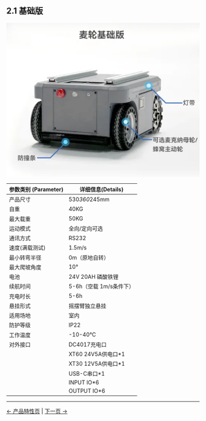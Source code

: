 ## 2.1 基础版
![](../resources/2-ProductFeature/2.1/MyAGVProBasic.png)

| 参数类别 (Parameter) | 详细信息(Details)     |
|------------------|-------------------|
| 产品尺寸             | 530*360*245mm     |
| 自重               | 40KG              |
| 最大载重             | 50KG              |
| 运动模式             | 	全向/定向可选          |
| 通讯方式             | 	RS232            |
| 速度(满载测试)         | 	1.5m/s           |
| 最小转弯半径           | 	0m（原地自转）         |
| 最大爬坡角度           | 	10°              |
| 电池	              | 24V 20AH 磷酸铁锂     |
| 续航时间             | 	5-6h（空载 1m/s条件下） |
| 充电时长             | 	5-6h             |
| 悬挂形式             | 	摇摆臂独⽴悬挂          |
| 适用场地             | 	室内               |
| 防护等级             | 	IP22             |
| 工作温度             | 	-10-40℃          |
| 对外接口             | 	DC4017充电口        |
|                  | 	XT60 24V5A供电口*1  |
|                  | 	XT30 12V5A供电口*1  |
|                  | 	USB-C串口*1        |
|                  | 	INPUT IO*6       |
|                  | OUTPUT IO*6       |
---

[← 产品特性页](/README.md) | [下一页 →](./2.2-VisualNavigationEdition.md)
